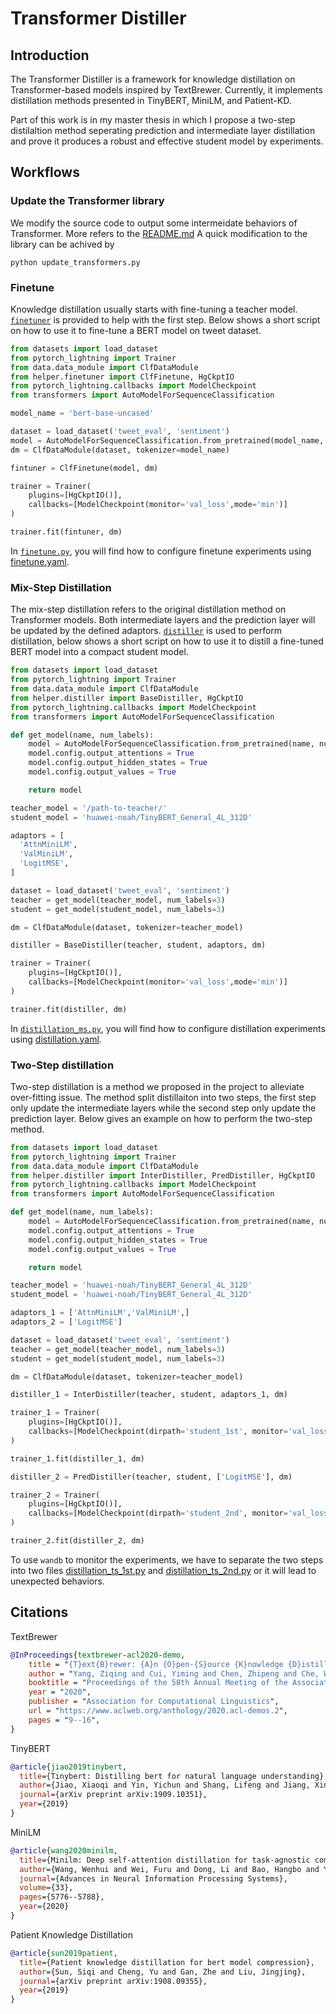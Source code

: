 # Transformer Distiller

## Introduction
The Transformer Distiller is a framework for knowledge distillation on Transformer-based models inspired by TextBrewer. 
Currently, it implements distillation methods presented in TinyBERT, MiniLM, and Patient-KD. 

Part of this work is in my master thesis in which I propose a two-step distilaltion method seperating prediction and 
intermediate layer distillation and prove it produces a robust and effective student model by experiments.

## Workflows

### Update the Transformer library
We modify the source code to output some intermeidate behaviors of Transformer. More refers to the [README.md](bert/README.md)
A quick modification to the library can be achived by
```shell
python update_transformers.py
```

### Finetune
Knowledge distillation usually starts with fine-tuning a teacher model.
[`finetuner`](helper/finetuner.py) is provided to help with the first step. 
Below shows a short script on how to use it to fine-tune a BERT model on tweet dataset.

```python
from datasets import load_dataset
from pytorch_lightning import Trainer
from data.data_module import ClfDataModule
from helper.finetuner import ClfFinetune, HgCkptIO
from pytorch_lightning.callbacks import ModelCheckpoint
from transformers import AutoModelForSequenceClassification

model_name = 'bert-base-uncased'

dataset = load_dataset('tweet_eval', 'sentiment')
model = AutoModelForSequenceClassification.from_pretrained(model_name, num_labels=3)
dm = ClfDataModule(dataset, tokenizer=model_name)

fintuner = ClfFinetune(model, dm)

trainer = Trainer(
    plugins=[HgCkptIO()],
    callbacks=[ModelCheckpoint(monitor='val_loss',mode='min')]
)

trainer.fit(fintuner, dm)
```

In [`finetune.py`](finetune.py), you will find how to configure finetune experiments using [finetune.yaml](configs/finetune.yaml).

### Mix-Step Distillation
The mix-step distillation refers to the original distillation method on Transformer models.
Both intermediate layers and the prediction layer will be updated by the defined adaptors.
[`distiller`](helper/distiller.py) is used to perform distillation, below shows a short script on how to use it to 
distill a fine-tuned BERT model into a compact student model.

```python
from datasets import load_dataset
from pytorch_lightning import Trainer
from data.data_module import ClfDataModule
from helper.distiller import BaseDistiller, HgCkptIO
from pytorch_lightning.callbacks import ModelCheckpoint
from transformers import AutoModelForSequenceClassification

def get_model(name, num_labels):
    model = AutoModelForSequenceClassification.from_pretrained(name, num_labels=num_labels)
    model.config.output_attentions = True
    model.config.output_hidden_states = True
    model.config.output_values = True

    return model

teacher_model = '/path-to-teacher/'
student_model = 'huawei-noah/TinyBERT_General_4L_312D'

adaptors = [
  'AttnMiniLM',
  'ValMiniLM',
  'LogitMSE',
]

dataset = load_dataset('tweet_eval', 'sentiment')
teacher = get_model(teacher_model, num_labels=3)
student = get_model(student_model, num_labels=3)

dm = ClfDataModule(dataset, tokenizer=teacher_model)

distiller = BaseDistiller(teacher, student, adaptors, dm)

trainer = Trainer(
    plugins=[HgCkptIO()],
    callbacks=[ModelCheckpoint(monitor='val_loss',mode='min')]
)

trainer.fit(distiller, dm)
```

In [`distillation_ms.py`](distillation.py), you will find how to configure distillation experiments using [distillation.yaml](configs/distillation.yaml).

### Two-Step distillation
Two-step distillation is a method we proposed in the project to alleviate over-fitting issue.
The method split distillaiton into two steps, the first step only update the intermediate layers while the second step
only update the prediction layer. Below gives an example on how to perform the two-step method.

```python
from datasets import load_dataset
from pytorch_lightning import Trainer
from data.data_module import ClfDataModule
from helper.distiller import InterDistiller, PredDistiller, HgCkptIO
from pytorch_lightning.callbacks import ModelCheckpoint
from transformers import AutoModelForSequenceClassification

def get_model(name, num_labels):
    model = AutoModelForSequenceClassification.from_pretrained(name, num_labels=num_labels)
    model.config.output_attentions = True
    model.config.output_hidden_states = True
    model.config.output_values = True

    return model

teacher_model = 'huawei-noah/TinyBERT_General_4L_312D'
student_model = 'huawei-noah/TinyBERT_General_4L_312D'

adaptors_1 = ['AttnMiniLM','ValMiniLM',]
adaptors_2 = ['LogitMSE']

dataset = load_dataset('tweet_eval', 'sentiment')
teacher = get_model(teacher_model, num_labels=3)
student = get_model(student_model, num_labels=3)

dm = ClfDataModule(dataset, tokenizer=teacher_model)

distiller_1 = InterDistiller(teacher, student, adaptors_1, dm)

trainer_1 = Trainer(
    plugins=[HgCkptIO()],
    callbacks=[ModelCheckpoint(dirpath='student_1st', monitor='val_loss',mode='min', save_last=True)]
)

trainer_1.fit(distiller_1, dm)

distiller_2 = PredDistiller(teacher, student, ['LogitMSE'], dm)

trainer_2 = Trainer(
    plugins=[HgCkptIO()],
    callbacks=[ModelCheckpoint(dirpath='student_2nd', monitor='val_loss',mode='min', save_last=True)]
)

trainer_2.fit(distiller_2, dm)
```
To use `wandb` to monitor the experiments, we have to separate the two steps into two files [distillation_ts_1st.py](distillation_ts_1st.py)
and [distillation_ts_2nd.py](distillation_ts_2nd.py) or it will lead to unexpected behaviors.

## Citations
TextBrewer
```bibtex
@InProceedings{textbrewer-acl2020-demo,
    title = "{T}ext{B}rewer: {A}n {O}pen-{S}ource {K}nowledge {D}istillation {T}oolkit for {N}atural {L}anguage {P}rocessing",
    author = "Yang, Ziqing and Cui, Yiming and Chen, Zhipeng and Che, Wanxiang and Liu, Ting and Wang, Shijin and Hu, Guoping",
    booktitle = "Proceedings of the 58th Annual Meeting of the Association for Computational Linguistics: System Demonstrations",
    year = "2020",
    publisher = "Association for Computational Linguistics",
    url = "https://www.aclweb.org/anthology/2020.acl-demos.2",
    pages = "9--16",
}
```
TinyBERT
```bibtex
@article{jiao2019tinybert,
  title={Tinybert: Distilling bert for natural language understanding},
  author={Jiao, Xiaoqi and Yin, Yichun and Shang, Lifeng and Jiang, Xin and Chen, Xiao and Li, Linlin and Wang, Fang and Liu, Qun},
  journal={arXiv preprint arXiv:1909.10351},
  year={2019}
}
```
MiniLM
```bibtex
@article{wang2020minilm,
  title={Minilm: Deep self-attention distillation for task-agnostic compression of pre-trained transformers},
  author={Wang, Wenhui and Wei, Furu and Dong, Li and Bao, Hangbo and Yang, Nan and Zhou, Ming},
  journal={Advances in Neural Information Processing Systems},
  volume={33},
  pages={5776--5788},
  year={2020}
}
```
Patient Knowledge Distillation
```bibtex
@article{sun2019patient,
  title={Patient knowledge distillation for bert model compression},
  author={Sun, Siqi and Cheng, Yu and Gan, Zhe and Liu, Jingjing},
  journal={arXiv preprint arXiv:1908.09355},
  year={2019}
}
```
